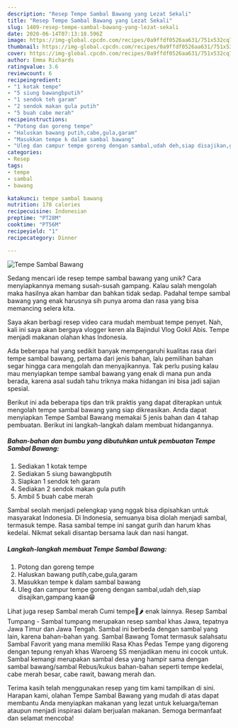 ```yaml
---
description: "Resep Tempe Sambal Bawang yang Lezat Sekali"
title: "Resep Tempe Sambal Bawang yang Lezat Sekali"
slug: 1409-resep-tempe-sambal-bawang-yang-lezat-sekali
date: 2020-06-14T07:13:18.596Z
image: https://img-global.cpcdn.com/recipes/0a9ffdf0526aa631/751x532cq70/tempe-sambal-bawang-foto-resep-utama.jpg
thumbnail: https://img-global.cpcdn.com/recipes/0a9ffdf0526aa631/751x532cq70/tempe-sambal-bawang-foto-resep-utama.jpg
cover: https://img-global.cpcdn.com/recipes/0a9ffdf0526aa631/751x532cq70/tempe-sambal-bawang-foto-resep-utama.jpg
author: Emma Richards
ratingvalue: 3.6
reviewcount: 6
recipeingredient:
- "1 kotak tempe"
- "5 siung bawangbputih"
- "1 sendok teh garam"
- "2 sendok makan gula putih"
- "5 buah cabe merah"
recipeinstructions:
- "Potong dan goreng tempe"
- "Haluskan bawang putih,cabe,gula,garam"
- "Masukkan tempe k dalam sambal bawang"
- "Uleg dan campur tempe goreng dengan sambal,udah deh,siap disajikan,gampang kaan😁"
categories:
- Resep
tags:
- tempe
- sambal
- bawang

katakunci: tempe sambal bawang 
nutrition: 178 calories
recipecuisine: Indonesian
preptime: "PT28M"
cooktime: "PT56M"
recipeyield: "1"
recipecategory: Dinner

---
```



![Tempe Sambal Bawang](https://img-global.cpcdn.com/recipes/0a9ffdf0526aa631/751x532cq70/tempe-sambal-bawang-foto-resep-utama.jpg)

Sedang mencari ide resep tempe sambal bawang yang unik? Cara menyiapkannya memang susah-susah gampang. Kalau salah mengolah maka hasilnya akan hambar dan bahkan tidak sedap. Padahal tempe sambal bawang yang enak harusnya sih punya aroma dan rasa yang bisa memancing selera kita.

Saya akan berbagi resep video cara mudah membuat tempe penyet. Nah, kali ini saya akan bergaya vlogger keren ala Bajindul Vlog Gokil Abis. Tempe menjadi makanan olahan khas Indonesia.

Ada beberapa hal yang sedikit banyak mempengaruhi kualitas rasa dari tempe sambal bawang, pertama dari jenis bahan, lalu pemilihan bahan segar hingga cara mengolah dan menyajikannya. Tak perlu pusing kalau mau menyiapkan tempe sambal bawang yang enak di mana pun anda berada, karena asal sudah tahu triknya maka hidangan ini bisa jadi sajian spesial.


Berikut ini ada beberapa tips dan trik praktis yang dapat diterapkan untuk mengolah tempe sambal bawang yang siap dikreasikan. Anda dapat menyiapkan Tempe Sambal Bawang memakai 5 jenis bahan dan 4 tahap pembuatan. Berikut ini langkah-langkah dalam membuat hidangannya.

<!--inarticleads1-->

##### Bahan-bahan dan bumbu yang dibutuhkan untuk pembuatan Tempe Sambal Bawang:

1. Sediakan 1 kotak tempe
1. Sediakan 5 siung bawangbputih
1. Siapkan 1 sendok teh garam
1. Sediakan 2 sendok makan gula putih
1. Ambil 5 buah cabe merah


Sambal seolah menjadi pelengkap yang nggak bisa dipisahkan untuk masyarakat Indonesia. Di Indonesia, semuanya bisa diolah menjadi sambal, termasuk tempe. Rasa sambal tempe ini sangat gurih dan harum khas kedelai. Nikmat sekali disantap bersama lauk dan nasi hangat. 

<!--inarticleads2-->

##### Langkah-langkah membuat Tempe Sambal Bawang:

1. Potong dan goreng tempe
1. Haluskan bawang putih,cabe,gula,garam
1. Masukkan tempe k dalam sambal bawang
1. Uleg dan campur tempe goreng dengan sambal,udah deh,siap disajikan,gampang kaan😁


Lihat juga resep Sambal merah Cumi tempe🦑🌶 enak lainnya. Resep Sambal Tumpang - Sambal tumpang merupakan resep sambal khas Jawa, tepatnya Jawa Timur dan Jawa Tengah. Sambal ini berbeda dengan sambal yang lain, karena bahan-bahan yang. Sambal Bawang Tomat termasuk salahsatu Sambal Favorit yang mana memiliki Rasa Khas Pedas Tempe yang digoreng dengan tepung renyah khas Waroeng SS menjadikan menu ini cocok untuk. Sambal kemangi merupakan sambal desa yang hampir sama dengan sambal bawang/sambal Rebus/kukus bahan-bahan seperti tempe kedelai, cabe merah besar, cabe rawit, bawang merah dan. 

Terima kasih telah menggunakan resep yang tim kami tampilkan di sini. Harapan kami, olahan Tempe Sambal Bawang yang mudah di atas dapat membantu Anda menyiapkan makanan yang lezat untuk keluarga/teman ataupun menjadi inspirasi dalam berjualan makanan. Semoga bermanfaat dan selamat mencoba!
